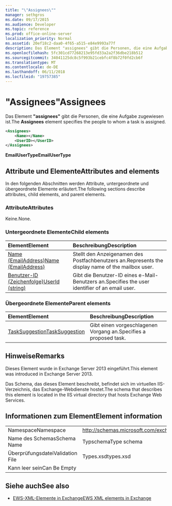 ```yaml
---
title: "\"Assignees\""
manager: sethgros
ms.date: 09/17/2015
ms.audience: Developer
ms.topic: reference
ms.prod: office-online-server
localization_priority: Normal
ms.assetid: 20ef18c2-daa0-4f65-a515-e84e9993a77f
description: Das Element "assignees" gibt die Personen, die eine Aufgabe zugewiesen ist.
ms.openlocfilehash: 5fc301cd77268213e95fd33a2a2f36dbe218b512
ms.sourcegitcommit: 34041125dc8c5f993b21cebfc4f8b72f0fd2cb6f
ms.translationtype: MT
ms.contentlocale: de-DE
ms.lasthandoff: 06/11/2018
ms.locfileid: "19757385"
---
```

# <a name="assignees"></a><span data-ttu-id="99eca-103">"Assignees"</span><span class="sxs-lookup"><span data-stu-id="99eca-103">Assignees</span></span>

<span data-ttu-id="99eca-104">Das Element **"assignees"** gibt die Personen, die eine Aufgabe zugewiesen ist.</span><span class="sxs-lookup"><span data-stu-id="99eca-104">The **Assignees** element specifies the people to whom a task is assigned.</span></span> 
  
```XML
<Assignees>
    <Name></Name>
    <UserID></UserID>
</Assignees>
```

 <span data-ttu-id="99eca-105">**EmailUserType**</span><span class="sxs-lookup"><span data-stu-id="99eca-105">**EmailUserType**</span></span>
## <a name="attributes-and-elements"></a><span data-ttu-id="99eca-106">Attribute und Elemente</span><span class="sxs-lookup"><span data-stu-id="99eca-106">Attributes and elements</span></span>

<span data-ttu-id="99eca-107">In den folgenden Abschnitten werden Attribute, untergeordnete und übergeordnete Elemente erläutert.</span><span class="sxs-lookup"><span data-stu-id="99eca-107">The following sections describe attributes, child elements, and parent elements.</span></span>
  
### <a name="attributes"></a><span data-ttu-id="99eca-108">Attribute</span><span class="sxs-lookup"><span data-stu-id="99eca-108">Attributes</span></span>

<span data-ttu-id="99eca-109">Keine.</span><span class="sxs-lookup"><span data-stu-id="99eca-109">None.</span></span>
  
### <a name="child-elements"></a><span data-ttu-id="99eca-110">Untergeordnete Elemente</span><span class="sxs-lookup"><span data-stu-id="99eca-110">Child elements</span></span>

|<span data-ttu-id="99eca-111">**Element**</span><span class="sxs-lookup"><span data-stu-id="99eca-111">**Element**</span></span>|<span data-ttu-id="99eca-112">**Beschreibung**</span><span class="sxs-lookup"><span data-stu-id="99eca-112">**Description**</span></span>|
|:-----|:-----|
|[<span data-ttu-id="99eca-113">Name (EmailAddress)</span><span class="sxs-lookup"><span data-stu-id="99eca-113">Name (EmailAddress)</span></span>](name-emailaddress.md) <br/> |<span data-ttu-id="99eca-114">Stellt den Anzeigenamen des Postfachbenutzers an.</span><span class="sxs-lookup"><span data-stu-id="99eca-114">Represents the display name of the mailbox user.</span></span>  <br/> |
|[<span data-ttu-id="99eca-115">Benutzer-ID (Zeichenfolge)</span><span class="sxs-lookup"><span data-stu-id="99eca-115">UserId (string)</span></span>](userid-string.md) <br/> |<span data-ttu-id="99eca-116">Gibt die Benutzer-ID eines e-Mail-Benutzers an.</span><span class="sxs-lookup"><span data-stu-id="99eca-116">Specifies the user identifier of an email user.</span></span>  <br/> |
   
### <a name="parent-elements"></a><span data-ttu-id="99eca-117">Übergeordnete Elemente</span><span class="sxs-lookup"><span data-stu-id="99eca-117">Parent elements</span></span>

|<span data-ttu-id="99eca-118">**Element**</span><span class="sxs-lookup"><span data-stu-id="99eca-118">**Element**</span></span>|<span data-ttu-id="99eca-119">**Beschreibung**</span><span class="sxs-lookup"><span data-stu-id="99eca-119">**Description**</span></span>|
|:-----|:-----|
|[<span data-ttu-id="99eca-120">TaskSuggestion</span><span class="sxs-lookup"><span data-stu-id="99eca-120">TaskSuggestion</span></span>](tasksuggestion.md) <br/> |<span data-ttu-id="99eca-121">Gibt einen vorgeschlagenen Vorgang an.</span><span class="sxs-lookup"><span data-stu-id="99eca-121">Specifies a proposed task.</span></span>  <br/> |
   
## <a name="remarks"></a><span data-ttu-id="99eca-122">Hinweise</span><span class="sxs-lookup"><span data-stu-id="99eca-122">Remarks</span></span>

<span data-ttu-id="99eca-123">Dieses Element wurde in Exchange Server 2013 eingeführt.</span><span class="sxs-lookup"><span data-stu-id="99eca-123">This element was introduced in Exchange Server 2013.</span></span>
  
<span data-ttu-id="99eca-124">Das Schema, das dieses Element beschreibt, befindet sich im virtuellen IIS-Verzeichnis, das Exchange-Webdienste hostet.</span><span class="sxs-lookup"><span data-stu-id="99eca-124">The schema that describes this element is located in the IIS virtual directory that hosts Exchange Web Services.</span></span>
  
## <a name="element-information"></a><span data-ttu-id="99eca-125">Informationen zum Element</span><span class="sxs-lookup"><span data-stu-id="99eca-125">Element information</span></span>

|||
|:-----|:-----|
|<span data-ttu-id="99eca-126">Namespace</span><span class="sxs-lookup"><span data-stu-id="99eca-126">Namespace</span></span>  <br/> |http://schemas.microsoft.com/exchange/services/2006/types  <br/> |
|<span data-ttu-id="99eca-127">Name des Schemas</span><span class="sxs-lookup"><span data-stu-id="99eca-127">Schema Name</span></span>  <br/> |<span data-ttu-id="99eca-128">Typschema</span><span class="sxs-lookup"><span data-stu-id="99eca-128">Type schema</span></span>  <br/> |
|<span data-ttu-id="99eca-129">Überprüfungsdatei</span><span class="sxs-lookup"><span data-stu-id="99eca-129">Validation File</span></span>  <br/> |<span data-ttu-id="99eca-130">Types.xsd</span><span class="sxs-lookup"><span data-stu-id="99eca-130">types.xsd</span></span>  <br/> |
|<span data-ttu-id="99eca-131">Kann leer sein</span><span class="sxs-lookup"><span data-stu-id="99eca-131">Can Be Empty</span></span>  <br/> ||
   
## <a name="see-also"></a><span data-ttu-id="99eca-132">Siehe auch</span><span class="sxs-lookup"><span data-stu-id="99eca-132">See also</span></span>

- [<span data-ttu-id="99eca-133">EWS-XML-Elemente in Exchange</span><span class="sxs-lookup"><span data-stu-id="99eca-133">EWS XML elements in Exchange</span></span>](ews-xml-elements-in-exchange.md)

